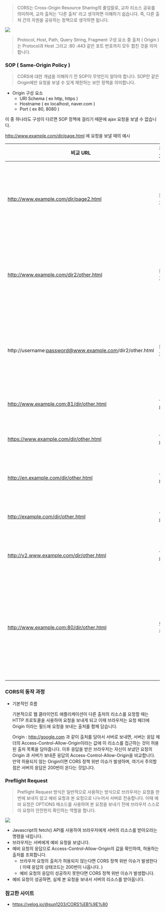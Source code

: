 > CORS는 Cross-Origin Resource Sharing의 줄임말로, 교차 리소스 공유를 의미하며, 교차 출처는 '다른 출처' 라고 생각하면 이해하기 쉽습니다. 즉, 다른 출처 간의 자원을 공유하는 정책으로 생각하면 됩니다.

![](https://velog.velcdn.com/images/sun1203/post/5807870f-81b4-4b62-84bc-0be2e39ca79a/image.png)

> Protocol, Host, Path, Query String, Fragment 구성 요소 중 출처 ( Origin ) 는 Protocol과 Host 그리고 :80 :443 같은 포트 번호까지 모두 합친 것을 의미합니다.

### SOP ( Same-Origin Policy )

> CORS에 대한 개념을 이해하기 전 SOP이 무엇인지 알아야 합니다.
> SOP란 같은 Origin에만 요청을 보낼 수 있게 제한하는 보안 정책을 의미합니다.

-  Origin 구성 요소
	-  URI Schema ( ex http, https )
	-  Hostname ( ex localhost, naver.com )
	-  Port ( ex 80, 8080 )

이 중 하나라도 구성이 다르면 SOP 정책에 걸리기 때문에 ajax 요청을 보낼 수 없습니다.

http://www.example.com/dir/page.html 에 요청을 보낼 때의 예시

|비교 URL|결과|이유|
|----------|-----|-----|
|http://www.example.com/dir/page2.html|통과|같은 스키마, 호스트, 포트|
|http://www.example.com/dir2/other.html|통과|같은 스키마, 호스트, 포트|
|http://username:password@www.example.com/dir2/other.html|통과|같은 스키마, 호스트, 포트|
|http://www.example.com:81/dir/other.html|실패|다른 포트|
|https://www.example.com/dir/other.html|실패|다른 스키마|
|http://en.example.com/dir/other.html|실패|다른 호스트|
|http://example.com/dir/other.html|실패|다른 호스트|
|http://v2.www.example.com/dir/other.html|실패|다른 호스트|
|http://www.example.com:80/dir/other.html|보류|명시적인 포트, 브라우저마다 다름|

### CORS의 동작 과정

-  기본적인 흐름

	기본적으로 웹 클라이언트 애플리케이션이 다른 출처의 리소스를 요청할 때는 HTTP 프로토콜을 사용하여 요청을 보내게 되고 이때 브라우저는 요청 헤더에 Origin 이라는 필드에 요청을 보내는 출처를 함께 담습니다.

	Origin : http://google.com 과 같이 출처를 담아서 서버로 보내면, 서버는 응답 헤더의 Access-Control-Allow-Origin이라는 값에 이 리소스를 접근하는 것이 허용된 출처 목록을 담아줍니다. 이후 응답을 받은 브라우저는 자신이 보냈던 요청의 Origin 과 서버가 보내준 응답의 Access-Control-Allow-Origin을 비교합니다. 만약 허용되지 않는 Origin이면 CORS 정책 위반 이슈가 발생하며, 여기서 주의할 점은 서버의 응답은 200번이 온다는 것입니다.

### Preflight Request

> Preflight Request 방식은 일반적으로 사용하는 방식으로 브라우저는 요청을 한번에 보내지 않고 예비 요청과 본 요청으로 나누어서 서버로 전송합니다. 이때 예비 요청은 OPTIONS 메소드를 사용하여 본 요청을 보내기 전에 브라우저 스스로 이 요청이 안전한지 확인하는 역할을 합니다.

![](https://velog.velcdn.com/images/sun1203/post/0806780a-6ecc-4dd8-b0d3-0c0acc1206b4/image.png)

-  Javascript의 fetch() API를 사용하여 브라우저에게 서버의 리소스를 받아오라는 명령을 내립니다.
-  브라우저는 서버에게 예비 요청을 보냅니다.
-  예비 요청의 응답으로 Access-Control-Allow-Origin의 값을 확인하여, 허용하는 출처를 조회합니다.
	-  브라우저 요청의 출처가 허용되지 않는다면 CORS 정책 위반 이슈가 발생한다 ( 이때 응답의 상태코드는 200번이 나옵니다. )
	-  예비 요청의 응답이 성공하지 못한다면 CORS 정책 위반 이슈가 발생합니다.
-  예비 요청이 성공하면, 실제 본 요청을 보내서 서버의 리소스를 받아옵니다.

### 참고한 사이트

-  https://velog.io/@sun1203/CORS%EB%9E%80